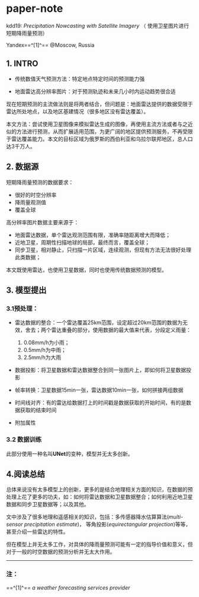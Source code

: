 # paper-note

kdd19: *Precipitation Nowcasting with Satellite Imagery*  （ 使用卫星图片进行短期降雨量预测）

Yandex==^[1]^== @Moscow, Russia

## 1. INTRO

+ 传统数值天气预测方法：特定地点特定时间的预测能力强

+ 地面雷达高分辨率图片：对于预测轨迹和未来几小时内运动趋势很合适

现在短期预测的主流做法则是将两者结合，但问题是：地面雷达提供的数据受限于雷达所处地点，以及地区基建情况（很多地区没有雷达覆盖）。

本文方法：尝试使用卫星图像来模拟雷达生成的图像，再使用主流方法或者与之近似的方法进行预测，从而扩展适用范围，为更广阔的地区提供预测服务，不再受限于雷达覆盖能力。本文的目标区域为俄罗斯的西伯利亚和乌拉尔联邦地区，总人口达3千万人。

## 2. 数据源

短期降雨量预测的数据要求：

+ 很好的时空分辨率
+ 降雨量观测值
+ 覆盖全球

高分辨率图片数据主要来源于：

+ 地面雷达数据，单个雷达观测范围有限，准确率随距离增大而降低；
+ 近地卫星，周期性扫描地球的局部，最终而言，覆盖全球；
+ 同步卫星，相对静止，只扫描一片区域，连续观测，但现有方法无法很好处理此类数据；

本文既使用雷达，也使用卫星数据，同时也使用传统数据预测的模型。

## 3. 模型提出

### 3.1预处理：

+ 雷达数据的整合：一个雷达覆盖25km范围，设定超过20km范围的数据为无效，舍去；两个雷达重叠的部分，使用数据的最大值来代表，分段定义雨量：
  1.  0.08mm/h为小雨；
  2.  0.5mm/h为中雨；
  3.  2.5mm/h为大雨

+ 数据投影：将卫星数据和雷达数据整合到同一张图片上，即如何将卫星数据投影
+ 帧率转换：卫星数据15min一张，雷达数据10min一张，如何拼接两组数据
+ 时间线对齐：有的雷达给数据打上的时间戳是数据获取的开始时间，有的是数据获取的结束时间
+ 附加属性

### 3.2 数据训练

此部分使用一种名叫**UNet**的变种，模型并无太多创新。

## 4.阅读总结

总体来说没有太多模型上的创新，更多的是结合地理相关方面的知识，在数据的预处理上花了更多的功夫，如：如何将雷达数据和卫星数据整合；如何利用近地卫星数据和同步卫星数据等；以及其他。

文中涉及了很多地理和遥感相关的知识，包括：多传感器降水估算算法(*multi-sensor precipitation estimate*)， 等角投影(*equirectangular projection*)等等，甚至介绍一些雷达的特性。

但在模型上并无太多工作，对具体的降雨量预测可能有一定的指导价值和意义，但对于一般的时空数据的预测分析并无太大作用。



---

### 注：

==^[1]^== *a weather forecasting services provider*

